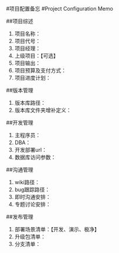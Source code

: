 #项目配置备忘
#Project Configuration Memo

##项目综述
1. 项目名称：
1. 项目代号：
1. 项目经理：
1. 上级项目：【可选】
1. 项目输出：
1. 项目预算及支付方式：
1. 项目进度计划：

##版本管理
1. 版本库路径：
1. 版本库文件夹增补定义：

##开发管理
1. 主程序员：
1. DBA：
1. 开发部署url：
1. 数据库访问参数：

##沟通管理
1. wiki路径：
1. bug跟踪路径：
1. 即时沟通安排：
1. 专题讨论安排：

##发布管理
1. 部署场景清单：【开发、演示、极净】
1. 升级包清单：
1. 分支清单：